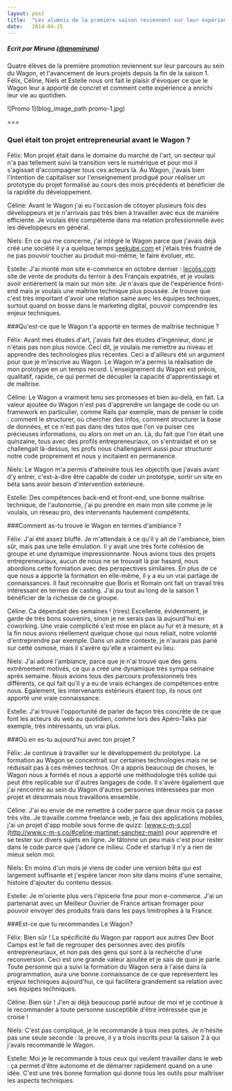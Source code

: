 ```yaml
---
layout: post
title:  "Les alumnis de la première saison reviennent sur leur expérience au Wagon"
date:   2014-04-15
---
```



##### Ecrit par Miruna (<a href="https://twitter.com/anamiruna" target="_blank"><span class="red bold">@anamiruna</span></a>)

Quatre élèves de la première promotion reviennent sur leur parcours au sein du Wagon, et l'avancement de leurs projets depuis la fin de la saison 1. Félix, Céline, Niels et Estelle nous ont fait le plaisir d'évoquer ce que le Wagon leur a apporté de concret et comment cette expérience a enrichi leur vie au quotidien.

![Promo 1](blog_image_path promo-1.jpg)

===

### Quel était ton projet entrepreneurial avant le Wagon ?

<span class="red bold">Félix</span>: Mon projet était dans le domaine du marché de l'art, un secteur qui n'a pas tellement suivi la transition vers le numérique et pour moi il s'agissait d'accompagner tous ces acteurs là. Au Wagon, j'avais bien l'intention de capitaliser sur l'enseignement prodigué pour réaliser un prototype du projet formalisé au cours des mois précédents et bénéficier de la rapidité du développement.

<span class="red bold">Céline</span>: Avant le Wagon j'ai eu l'occasion de côtoyer plusieurs fois des développeurs et je n'arrivais pas très bien à travailler avec eux de manière efficiente. Je voulais être compétente dans ma relation professionnelle avec les développeurs en général.

<span class="red bold">Niels</span>: En ce qui me concerne, j'ai intégré le Wagon parce que j'avais déjà créé une société il y a quelque temps [seekube.com](http://www.seekube.com/accueil) et j'étais très frustré de ne pas pouvoir toucher au produit moi-même, le faire évoluer, etc.

<span class="red bold">Estelle</span>: J'ai monté mon site e-commerce en octobre dernier : [lecolis.com](http://www.lecolis.com/) site de vente de produits du terroir à des Français expatriés, et je voulais avoir entièrement la main sur mon site. Je n'avais que de l'expérience front-end mais je voulais une maîtrise technique plus poussée. Je trouve que c'est très important d'avoir une relation saine avec les équipes techniques, surtout quand on bosse dans le marketing digital, pouvoir comprendre les enjeux techniques.

###Qu'est-ce que le Wagon t'a apporté en termes de maîtrise technique ?

<span class="red bold">Félix</span>:  Avant mes études d'art, j'avais fait des études d'ingénieur, donc je n'étais pas non plus novice. Ceci dit, je voulais me remettre au niveau et apprendre des technologies plus récentes. Ceci a d'ailleurs été un argument pour que je m'inscrive au Wagon. Le Wagon m'a permis la réalisation de mon prototype en un temps record. L'enseignement du Wagon est précis, qualitatif, rapide, ce qui permet de décupler la capacité d'apprentissage et de maîtrise.

<span class="red bold">Céline</span>: Le Wagon a vraiment tenu ses promesses et bien au-delà, en fait. La valeur ajoutée du Wagon n'est pas d'apprendre un langage de code ou un framework en particulier, comme Rails par exemple, mais de penser le code : comment le structurer, où chercher des infos, comment structurer la base de données, et ce n'est pas dans des tutos que l'on va puiser ces précieuses informations, ou alors on met un an. Là, du fait que l'on était une quinzaine, tous avec des profils entrepreneuriaux, on s'entraidait et on se challengait là-dessus, les profs nous challengaient aussi pour structurer notre code proprement et nous y incitaient en permanence.

<span class="red bold">Niels</span>: Le Wagon m'a permis d'atteindre tous les objectifs que j'avais avant d'y entrer, c'est-à-dire être capable de coder un prototype, sortir un site en béta sans avoir besoin d'intervention extérieure.

<span class="red bold">Estelle</span>: Des compétences back-end et front-end, une bonne maîtrise technique, de l'autonomie, j'ai pu prendre en main mon site comme je le voulais, un réseau pro, des intervenants hautement compétents.

###Comment as-tu trouvé le Wagon en termes d'ambiance ?

<span class="red bold">Félix</span>: J'ai été assez bluffé. Je m'attendais à ce qu'il y ait de l'ambiance, bien sûr, mais pas une telle émulation. Il y avait une très forte cohésion de groupe et une dynamique impressionnante. Nous avions tous des projets entrepreneuriaux, aucun de nous ne se trouvait là par hasard, nous abordions cette formation avec des perspectives similaires. En plus de ce que nous a apporté la formation en elle-même, il y a eu un vrai partage de connaissances. Il faut reconnaitre que Boris et Romain ont fait un travail très intéressant en termes de casting. J'ai pu tout au long de la saison 1 bénéficier de la richesse de ce groupe.

<span class="red bold">Céline</span>: Ca dépendait des semaines ! (rires) Excellente, évidemment, je garde de très bons souvenirs, sinon je ne serais pas là aujourd'hui en coworking. Une vraie complicité s'est mise en place au fur et à mesure, et à la fin nous avions réellement quelque chose qui nous reliait, notre volonté d'entreprendre par exemple. Dans un autre contexte, je n'aurais pas parié sur cette osmose, mais il s'avère qu'elle a vraiment eu lieu.

<span class="red bold">Niels</span>: J'ai adoré l'ambiance, parce que je n'ai trouvé que des gens extrêmement motivés, ce qui a créé une dynamique très sympa semaine après semaine. Nous avions tous des parcours professionnels très différents, ce qui fait qu'il y a eu de vrais échanges de compétences entre nous. Egalement, les intervenants extérieurs étaient top, ils nous ont apporté une vraie connaissance.

<span class="red bold">Estelle</span>: J'ai trouvé l'opportunité de parler de façon très concrète de ce que font les acteurs du web au quotidien, comme lors des Apéro-Talks par exemple, très intéressants, un vrai plus.

###Où en es-tu aujourd'hui avec ton projet ?

<span class="red bold">Félix</span>: Je continue à travailler sur le développement du prototype. La formation au Wagon se concentrait sur certaines technologies mais ne se réduisait pas à ces mêmes technos. On a appris beaucoup de choses, le Wagon  nous a formés et nous a apporté une méthodologie très solide qui peut être replicable sur d'autres langages de code. Il s'avère également que j'ai rencontré au sein du Wagon d'autres personnes intéressées par mon projet et désormais nous travaillons ensemble.

<span class="red bold">Céline</span>: J'ai eu envie de me remettre à coder parce que deux mois ça passe très vite. Je travaille comme freelance web, je fais des applications mobiles, j'ai un projet d'app mobile sous forme de quizz: [www.c-m-s.co](http://www.c-m-s.co/#celine-martinet-sanchez-main) pour apprendre et se tester sur divers sujets en ligne. Je tâtonne un peu mais c'est pour rester dans le code parce que j'adore ce milieu. Code et startup il n'y a rien de mieux selon moi.

<span class="red bold">Niels</span>: En moins d'un mois je viens de coder une version bêta qui est largement suffisante et j'espère lancer mon site dans moins d'une semaine, histoire d'ajouter du contenu dessus.

<span class="red bold">Estelle</span>: Je m'oriente plus vers l'épicerie fine pour mon e-commerce. J'ai un partenariat avec un Meilleur Ouvrier de France artisan fromager pour pouvoir envoyer des produits frais dans les pays limitrophes à la France.

###Est-ce que tu recommandes Le Wagon?

<span class="red bold">Félix:</span> Bien sûr ! La spécificité du Wagon par rapport aux autres Dev Boot Camps est le fait de regrouper des personnes avec des profils entrepreneuriaux, et non pas des gens qui sont à la recherche d'une reconversion. Ceci est une grande valeur ajoutée et je sais de quoi je parle. Toute personne qui a suivi la formation du Wagon sera à l'aise dans la programmation, aura une bonne connaissance de ce que représentent les enjeux techniques aujourd'hui, ce qui facilitera grandement sa relation avec ses équipes techniques.

<span class="red bold">Céline</span>: Bien sûr ! J'en ai déjà beaucoup parlé autour de moi et je continue à le recommander à toute personne susceptible d'être intéressée que je croise !

<span class="red bold">Niels</span>: C'est pas compliqué, je le recommande à tous mes potes. Je n'hésite pas une seule seconde : la preuve, il y a trois inscrits pour la saison 2 à qui j'avais recommandé le Wagon.

<span class="red bold">Estelle</span>: Moi je le recommande à tous ceux qui veulent travailler dans le web : ça permet d'être autonome et de démarrer rapidement quand on a une idée. C'est une très bonne formation qui donne tous les outils pour maîtriser les aspects techniques.

